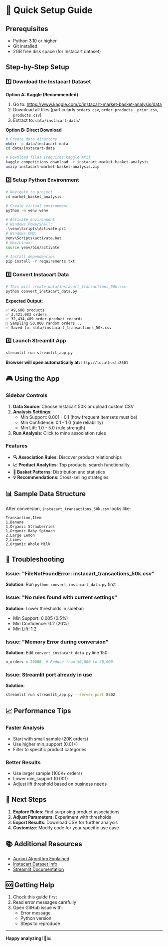# 🚀 Quick Setup Guide

## Prerequisites
- Python 3.10 or higher
- Git installed
- 2GB free disk space (for Instacart dataset)

## Step-by-Step Setup

### 1️⃣ Download the Instacart Dataset

**Option A: Kaggle (Recommended)**
1. Go to: https://www.kaggle.com/c/instacart-market-basket-analysis/data
2. Download all files (particularly `orders.csv`, `order_products__prior.csv`, `products.csv`)
3. Extract to: `data/instacart-data/`

**Option B: Direct Download**
```bash
# Create data directory
mkdir -p data/instacart-data
cd data/instacart-data

# Download files (requires kaggle API)
kaggle competitions download -c instacart-market-basket-analysis
unzip instacart-market-basket-analysis.zip
```

### 2️⃣ Setup Python Environment

```bash
# Navigate to project
cd market_basket_analysis

# Create virtual environment
python -m venv venv

# Activate environment
# Windows PowerShell:
.\venv\Scripts\Activate.ps1
# Windows CMD:
venv\Scripts\activate.bat
# Mac/Linux:
source venv/bin/activate

# Install dependencies
pip install -r requirements.txt
```

### 3️⃣ Convert Instacart Data

```bash
# This will create data/instacart_transactions_50k.csv
python convert_instacart_data.py
```

**Expected Output:**
```
✅ 49,688 products
✅ 3,421,083 orders  
✅ 32,434,489 order-product records
🎯 Sampling 50,000 random orders...
✅ Saved to: data/instacart_transactions_50k.csv
```

### 4️⃣ Launch Streamlit App

```bash
streamlit run streamlit_app.py
```

**Browser will open automatically at:** `http://localhost:8501`

## 🎮 Using the App

### Sidebar Controls
1. **Data Source**: Choose Instacart 50K or upload custom CSV
2. **Analysis Settings**:
   - Min Support: 0.001 - 0.1 (how frequent itemsets must be)
   - Min Confidence: 0.1 - 1.0 (rule reliability)
   - Min Lift: 1.0 - 5.0 (rule strength)
3. **Run Analysis**: Click to mine association rules

### Features
- **🔍 Association Rules**: Discover product relationships
- **📈 Product Analytics**: Top products, search functionality
- **🛒 Basket Patterns**: Distribution and statistics
- **💡 Recommendations**: Cross-selling strategies

## 📊 Sample Data Structure

After conversion, `instacart_transactions_50k.csv` looks like:

```csv
Transaction,Item
1,Banana
1,Organic Strawberries
1,Organic Baby Spinach
2,Large Lemon
2,Limes
2,Organic Whole Milk
```

## 🔧 Troubleshooting

### Issue: "FileNotFoundError: instacart_transactions_50k.csv"
**Solution**: Run `python convert_instacart_data.py` first

### Issue: "No rules found with current settings"
**Solution**: Lower thresholds in sidebar:
- Min Support: 0.005 (0.5%)
- Min Confidence: 0.2 (20%)
- Min Lift: 1.2

### Issue: "Memory Error during conversion"
**Solution**: Edit `convert_instacart_data.py` line 150:
```python
n_orders = 20000  # Reduce from 50,000 to 20,000
```

### Issue: Streamlit port already in use
**Solution**: 
```bash
streamlit run streamlit_app.py --server.port 8502
```

## 📈 Performance Tips

### Faster Analysis
- Start with small sample (20K orders)
- Use higher min_support (0.01+)
- Filter to specific product categories

### Better Results
- Use larger sample (100K+ orders)
- Lower min_support (0.001)
- Adjust lift threshold based on business needs

## 🎯 Next Steps

1. **Explore Rules**: Find surprising product associations
2. **Adjust Parameters**: Experiment with thresholds
3. **Export Results**: Download CSV for further analysis
4. **Customize**: Modify code for your specific use case

## 📚 Additional Resources

- [Apriori Algorithm Explained](https://en.wikipedia.org/wiki/Apriori_algorithm)
- [Instacart Dataset Info](https://www.kaggle.com/c/instacart-market-basket-analysis)
- [Streamlit Documentation](https://docs.streamlit.io)

## 🆘 Getting Help

1. Check this guide first
2. Read error messages carefully
3. Open GitHub issue with:
   - Error message
   - Python version
   - Steps to reproduce

---

**Happy analyzing! 🛒📊**
